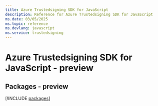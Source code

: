 ```yaml
---
title: Azure Trustedsigning SDK for JavaScript
description: Reference for Azure Trustedsigning SDK for JavaScript
ms.date: 03/05/2025
ms.topic: reference
ms.devlang: javascript
ms.service: trustedsigning
---
```

# Azure Trustedsigning SDK for JavaScript - preview
## Packages - preview
[!INCLUDE [packages](trustedsigning-index.md)]